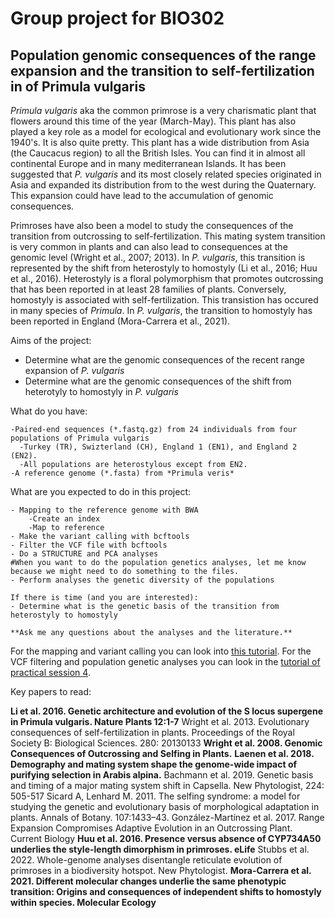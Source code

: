 # Group project for BIO302
## Population genomic consequences of the range expansion and the transition to self-fertilization in of Primula vulgaris

*Primula vulgaris* aka the common primrose is a very charismatic plant that flowers around this time of the year (March-May). This plant has also played 
a key role as a model for ecological and evolutionary work since the 1940's. It is also quite pretty. This plant has a wide distribution from Asia (the Caucacus region) to all the British Isles. You can find it in almost all continental Europe and in many mediterranean Islands. It has been suggested that *P. vulgaris* and its most closely related species originated in Asia and expanded its distribution from to the west during the Quaternary. This expansion could have lead to the accumulation of genomic consequences.

Primroses have also been a model to study the consequences of the transition from outcrossing to self-fertilization. This mating system transition
is very common in plants and can also lead to consequences at the genomic level (Wright et al., 2007; 2013). In *P. vulgaris*, this transition is represented by the shift from heterostyly to homostyly (Li et al., 2016; Huu et al., 2016). Heterostyly is a floral polymorphism that promotes outcrossing that has been reported in  at least 28 families of plants. Conversely, homostyly is associated with self-fertilization. This transistion has occured in many species of *Primula*. In *P. vulgaris*, the transition to homostyly has been reported in England (Mora-Carrera et al., 2021).

Aims of the project:
- Determine what are the genomic consequences of the recent range expansion of *P. vulgaris*
- Determine what are the genomic consequences of the shift from heterotyly to homostyly in *P. vulgaris*

What do you have:
```
-Paired-end sequences (*.fastq.gz) from 24 individuals from four populations of Primula vulgaris
  -Turkey (TR), Swizterland (CH), England 1 (EN1), and England 2 (EN2).
  -All populations are heterostylous except from EN2.
-A reference genome (*.fasta) from *Primula veris* 
```

What are you expected to do in this project:
```
- Mapping to the reference genome with BWA
	-Create an index
	-Map to reference
- Make the variant calling with bcftools
- Filter the VCF file with bcftools
- Do a STRUCTURE and PCA analyses
#When you want to do the population genetics analyses, let me know because we might need to do something to the files.
- Perform analyses the genetic diversity of the populations

If there is time (and you are interested):
- Determine what is the genetic basis of the transition from heterostyly to homostyly

**Ask me any questions about the analyses and the literature.**

```

For the mapping and variant calling you can look into [this tutorial]( https://github.com/EmilianoMora/BIO302_SPRING2023_PRACTICAL4/blob/main/instructions_group_project_popgene/mapping_variantcall.md). For the VCF filtering and population genetic analyses you can look in the [tutorial of practical session 4](https://github.com/EmilianoMora/BIO302_SPRING2023_PRACTICAL4/blob/main/Instructions_practical4.md).

Key papers to read:

**Li et al. 2016. Genetic architecture and evolution of the S locus supergene in Primula vulgaris. Nature Plants 12:1-7**
Wright et al. 2013. Evolutionary consequences of self-fertilization in plants. Proceedings of the Royal Society B: Biological Sciences. 280: 20130133
**Wright et al. 2008. Genomic Consequences of Outcrossing and Selfing in Plants.**
**Laenen et al. 2018. Demography and mating system shape the genome-wide impact of purifying selection in Arabis alpina.**
Bachmann et al. 2019. Genetic basis and timing of a major mating system shift in Capsella. New Phytologist, 224: 505-517 
Sicard A, Lenhard M. 2011. The selfing syndrome: a model for studying the genetic and evolutionary basis of morphological adaptation in plants. Annals of Botany. 107:1433–43.
González-Martínez et al. 2017. Range Expansion Compromises Adaptive Evolution in an Outcrossing Plant. Current Biology
**Huu et al. 2016. Presence versus absence of CYP734A50 underlies the style-length dimorphism in primroses. eLife**
Stubbs et al. 2022. Whole-genome analyses disentangle reticulate evolution of primroses in a biodiversity hotspot. New Phytologist.
**Mora-Carrera et al. 2021. Different molecular changes underlie the same phenotypic transition: Origins and consequences of independent shifts to homostyly within species. Molecular Ecology**
